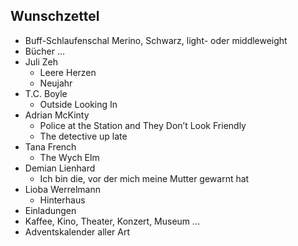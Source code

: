 ## Wunschzettel
* Buff-Schlaufenschal Merino, Schwarz, light- oder middleweight
* Bücher ...
 * Juli Zeh
   * Leere Herzen
   * Neujahr
 * T.C. Boyle
   * Outside Looking In
 * Adrian McKinty
   * Police at the Station and They Don’t Look Friendly
   * The detective up late
 * Tana French
   * The Wych Elm
 * Demian Lienhard 
   * Ich bin die, vor der mich meine Mutter gewarnt hat
 * Lioba Werrelmann
   * Hinterhaus
* Einladungen
 * Kaffee, Kino, Theater, Konzert, Museum ...
* Adventskalender aller Art

